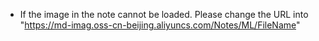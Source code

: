 - If the image in the note cannot be loaded.
Please change the URL into "https://md-imag.oss-cn-beijing.aliyuncs.com/Notes/ML/FileName"